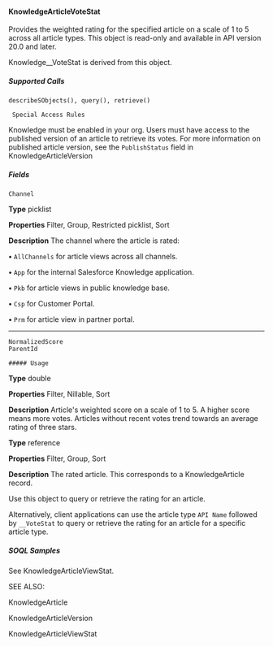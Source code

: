 #### KnowledgeArticleVoteStat

Provides the weighted rating for the specified article on a scale of 1 to 5 across all article types. This object is read-only and available in
API version 20.0 and later.

Knowledge__VoteStat is derived from this object.

##### Supported Calls
```
describeSObjects(), query(), retrieve()

 Special Access Rules

```
Knowledge must be enabled in your org. Users must have access to the published version of an article to retrieve its votes. For more
information on published article version, see the `PublishStatus` field in KnowledgeArticleVersion

##### Fields

```
Channel

```

**Type**
picklist

**Properties**
Filter, Group, Restricted picklist, Sort

**Description**
The channel where the article is rated:

**•** `AllChannels` for article views across all channels.

**•** `App` for the internal Salesforce Knowledge application.

**•** `Pkb` for article views in public knowledge base.

**•** `Csp` for Customer Portal.

**•** `Prm` for article view in partner portal.


-----

```
NormalizedScore
ParentId

##### Usage

```

**Type**
double

**Properties**
Filter, Nillable, Sort

**Description**
Article's weighted score on a scale of 1 to 5. A higher score means more votes. Articles
without recent votes trend towards an average rating of three stars.

**Type**
reference

**Properties**
Filter, Group, Sort

**Description**
The rated article. This corresponds to a KnowledgeArticle record.


Use this object to query or retrieve the rating for an article.

Alternatively, client applications can use the article type `API Name` followed by `__VoteStat` to query or retrieve the rating for an
article for a specific article type.

##### SOQL Samples

See KnowledgeArticleViewStat.

SEE ALSO:

KnowledgeArticle

KnowledgeArticleVersion

KnowledgeArticleViewStat
